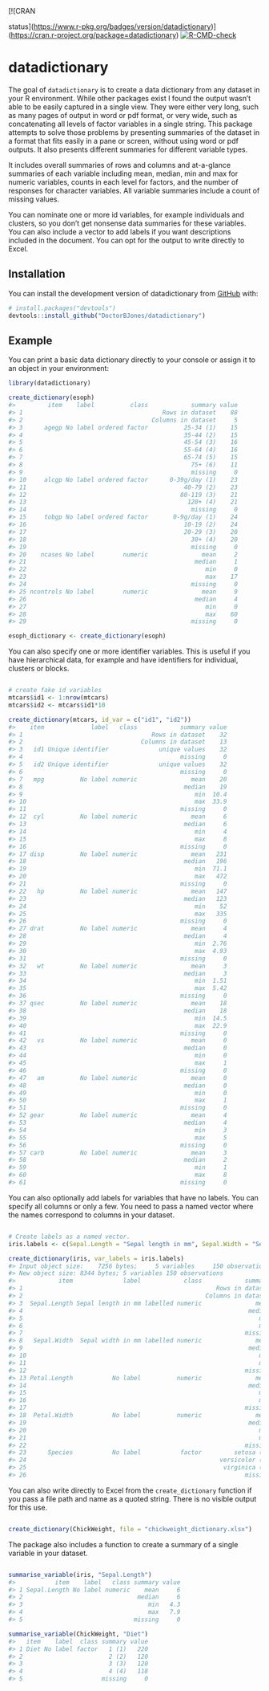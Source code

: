 
<!-- badges: start --> [![CRAN
status](https://www.r-pkg.org/badges/version/datadictionary)](https://cran.r-project.org/package=datadictionary)
[![R-CMD-check](https://github.com/DoctorBJones/datadictionary/actions/workflows/R-CMD-check.yaml/badge.svg)](https://github.com/DoctorBJones/datadictionary/actions/workflows/R-CMD-check.yaml)
<!-- badges: end -->

# datadictionary

The goal of `datadictionary` is to create a data dictionary from any
dataset in your R environment. While other packages exist I found the
output wasn’t able to be easily captured in a single view. They were
either very long, such as many pages of output in word or pdf format, or
very wide, such as concatenating all levels of factor variables in a
single string. This package attempts to solve those problems by
presenting summaries of the dataset in a format that fits easily in a
pane or screen, without using word or pdf outputs. It also presents
different summaries for different variable types.

It includes overall summaries of rows and columns and at-a-glance
summaries of each variable including mean, median, min and max for
numeric variables, counts in each level for factors, and the number of
responses for character variables. All variable summaries include a
count of missing values.

You can nominate one or more id variables, for example individuals and
clusters, so you don’t get nonsense data summaries for these variables.
You can also include a vector to add labels if you want descriptions
included in the document. You can opt for the output to write directly
to Excel.

## Installation

You can install the development version of datadictionary from
[GitHub](https://github.com/) with:

``` r
# install.packages("devtools")
devtools::install_github("DoctorBJones/datadictionary")
```

## Example

You can print a basic data dictionary directly to your console or assign
it to an object in your environment:

``` r
library(datadictionary)

create_dictionary(esoph)
#>         item    label          class            summary value
#> 1                                       Rows in dataset    88
#> 2                                    Columns in dataset     5
#> 3      agegp No label ordered factor          25-34 (1)    15
#> 4                                             35-44 (2)    15
#> 5                                             45-54 (3)    16
#> 6                                             55-64 (4)    16
#> 7                                             65-74 (5)    15
#> 8                                               75+ (6)    11
#> 9                                               missing     0
#> 10     alcgp No label ordered factor      0-39g/day (1)    23
#> 11                                            40-79 (2)    23
#> 12                                           80-119 (3)    21
#> 13                                             120+ (4)    21
#> 14                                              missing     0
#> 15     tobgp No label ordered factor       0-9g/day (1)    24
#> 16                                            10-19 (2)    24
#> 17                                            20-29 (3)    20
#> 18                                              30+ (4)    20
#> 19                                              missing     0
#> 20    ncases No label        numeric               mean     2
#> 21                                               median     1
#> 22                                                  min     0
#> 23                                                  max    17
#> 24                                              missing     0
#> 25 ncontrols No label        numeric               mean     9
#> 26                                               median     4
#> 27                                                  min     0
#> 28                                                  max    60
#> 29                                              missing     0

esoph_dictionary <- create_dictionary(esoph)
```

You can also specify one or more identifier variables. This is useful if
you have hierarchical data, for example and have identifiers for
individual, clusters or blocks.

``` r

# create fake id variables
mtcars$id1 <- 1:nrow(mtcars)
mtcars$id2 <- mtcars$id1*10

create_dictionary(mtcars, id_var = c("id1", "id2"))
#>    item             label   class            summary value
#> 1                                    Rows in dataset    32
#> 2                                 Columns in dataset    13
#> 3   id1 Unique identifier              unique values    32
#> 4                                            missing     0
#> 5   id2 Unique identifier              unique values    32
#> 6                                            missing     0
#> 7   mpg          No label numeric               mean    20
#> 8                                             median    19
#> 9                                                min  10.4
#> 10                                               max  33.9
#> 11                                           missing     0
#> 12  cyl          No label numeric               mean     6
#> 13                                            median     6
#> 14                                               min     4
#> 15                                               max     8
#> 16                                           missing     0
#> 17 disp          No label numeric               mean   231
#> 18                                            median   196
#> 19                                               min  71.1
#> 20                                               max   472
#> 21                                           missing     0
#> 22   hp          No label numeric               mean   147
#> 23                                            median   123
#> 24                                               min    52
#> 25                                               max   335
#> 26                                           missing     0
#> 27 drat          No label numeric               mean     4
#> 28                                            median     4
#> 29                                               min  2.76
#> 30                                               max  4.93
#> 31                                           missing     0
#> 32   wt          No label numeric               mean     3
#> 33                                            median     3
#> 34                                               min  1.51
#> 35                                               max  5.42
#> 36                                           missing     0
#> 37 qsec          No label numeric               mean    18
#> 38                                            median    18
#> 39                                               min  14.5
#> 40                                               max  22.9
#> 41                                           missing     0
#> 42   vs          No label numeric               mean     0
#> 43                                            median     0
#> 44                                               min     0
#> 45                                               max     1
#> 46                                           missing     0
#> 47   am          No label numeric               mean     0
#> 48                                            median     0
#> 49                                               min     0
#> 50                                               max     1
#> 51                                           missing     0
#> 52 gear          No label numeric               mean     4
#> 53                                            median     4
#> 54                                               min     3
#> 55                                               max     5
#> 56                                           missing     0
#> 57 carb          No label numeric               mean     3
#> 58                                            median     2
#> 59                                               min     1
#> 60                                               max     8
#> 61                                           missing     0
```

You can also optionally add labels for variables that have no labels.
You can specify all columns or only a few. You need to pass a named
vector where the names correspond to columns in your dataset.

``` r

# Create labels as a named vector. 
iris.labels <- c(Sepal.Length = "Sepal length in mm", Sepal.Width = "Sepal width in mm")

create_dictionary(iris, var_labels = iris.labels)
#> Input object size:    7256 bytes;     5 variables     150 observations
#> New object size: 8344 bytes; 5 variables 150 observations
#>            item              label            class            summary value
#> 1                                                      Rows in dataset   150
#> 2                                                   Columns in dataset     5
#> 3  Sepal.Length Sepal length in mm labelled numeric               mean     6
#> 4                                                               median     6
#> 5                                                                  min   4.3
#> 6                                                                  max   7.9
#> 7                                                              missing     0
#> 8   Sepal.Width  Sepal width in mm labelled numeric               mean     3
#> 9                                                               median     3
#> 10                                                                 min     2
#> 11                                                                 max   4.4
#> 12                                                             missing     0
#> 13 Petal.Length           No label          numeric               mean     4
#> 14                                                              median     4
#> 15                                                                 min     1
#> 16                                                                 max   6.9
#> 17                                                             missing     0
#> 18  Petal.Width           No label          numeric               mean     1
#> 19                                                              median     1
#> 20                                                                 min   0.1
#> 21                                                                 max   2.5
#> 22                                                             missing     0
#> 23      Species           No label           factor         setosa (1)    50
#> 24                                                      versicolor (2)    50
#> 25                                                       virginica (3)    50
#> 26                                                             missing     0
```

You can also write directly to Excel from the `create_dictionary`
function if you pass a file path and name as a quoted string. There is
no visible output for this use.

``` r

create_dictionary(ChickWeight, file = "chickweight_dictionary.xlsx")
```

The package also includes a function to create a summary of a single
variable in your dataset.

``` r

summarise_variable(iris, "Sepal.Length")
#>           item    label   class summary value
#> 1 Sepal.Length No label numeric    mean     6
#> 2                                median     6
#> 3                                   min   4.3
#> 4                                   max   7.9
#> 5                               missing     0

summarise_variable(ChickWeight, "Diet")
#>   item    label  class summary value
#> 1 Diet No label factor   1 (1)   220
#> 2                        2 (2)   120
#> 3                        3 (3)   120
#> 4                        4 (4)   118
#> 5                      missing     0
```
